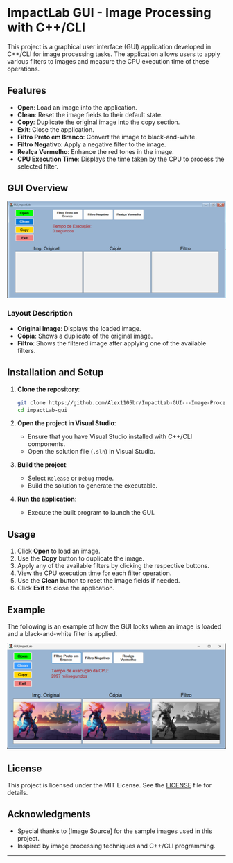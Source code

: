 
# ImpactLab GUI - Image Processing with C++/CLI

This project is a graphical user interface (GUI) application developed in C++/CLI for image processing tasks. The application allows users to apply various filters to images and measure the CPU execution time of these operations.

## Features

- **Open**: Load an image into the application.
- **Clean**: Reset the image fields to their default state.
- **Copy**: Duplicate the original image into the copy section.
- **Exit**: Close the application.
- **Filtro Preto em Branco**: Convert the image to black-and-white.
- **Filtro Negativo**: Apply a negative filter to the image.
- **Realça Vermelho**: Enhance the red tones in the image.
- **CPU Execution Time**: Displays the time taken by the CPU to process the selected filter.

## GUI Overview

![ImpactLab GUI](impactLab_GUI_Overview.png)

### Layout Description

- **Original Image**: Displays the loaded image.
- **Cópia**: Shows a duplicate of the original image.
- **Filtro**: Shows the filtered image after applying one of the available filters.

## Installation and Setup

1. **Clone the repository**:
   ```bash
   git clone https://github.com/Alex1105br/ImpactLab-GUI---Image-Processing-with-C-CLI.git
   cd impactLab-gui
   ```

2. **Open the project in Visual Studio**:
   - Ensure that you have Visual Studio installed with C++/CLI components.
   - Open the solution file (`.sln`) in Visual Studio.

3. **Build the project**:
   - Select `Release` or `Debug` mode.
   - Build the solution to generate the executable.

4. **Run the application**:
   - Execute the built program to launch the GUI.

## Usage

1. Click **Open** to load an image.
2. Use the **Copy** button to duplicate the image.
3. Apply any of the available filters by clicking the respective buttons.
4. View the CPU execution time for each filter operation.
5. Use the **Clean** button to reset the image fields if needed.
6. Click **Exit** to close the application.

## Example

The following is an example of how the GUI looks when an image is loaded and a black-and-white filter is applied.

![Example GUI](impactLab_GUI.png)

## License

This project is licensed under the MIT License. See the [LICENSE](LICENSE) file for details.

## Acknowledgments

- Special thanks to [Image Source] for the sample images used in this project.
- Inspired by image processing techniques and C++/CLI programming.

---

